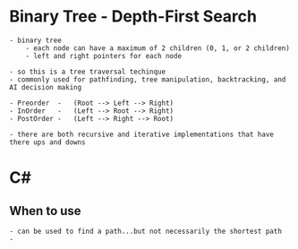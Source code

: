 # Binary Tree - Depth-First Search 

    - binary tree
        - each node can have a maximum of 2 children (0, 1, or 2 children)
        - left and right pointers for each node

    - so this is a tree traversal techinque
    - commonly used for pathfinding, tree manipulation, backtracking, and AI decision making
    
    - Preorder  -   (Root --> Left --> Right)
    - InOrder   -   (Left --> Root --> Right)
    - PostOrder -   (Left --> Right --> Root)

    - there are both recursive and iterative implementations that have there ups and downs

# C#


## When to use

    - can be used to find a path...but not necessarily the shortest path
    - 
